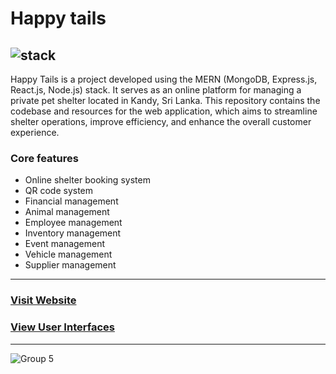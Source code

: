 
# Happy tails
![stack](https://github.com/GIHAA/itp-project-happy-tails/assets/86099252/ddc6133e-55e8-49d2-852e-72a90fe3faad)
---
Happy Tails is a project developed using the MERN (MongoDB, Express.js, React.js, Node.js) stack. It serves as an online platform for managing a private pet shelter located in Kandy, Sri Lanka. This repository contains the codebase and resources for the web application, which aims to streamline shelter operations, improve efficiency, and enhance the overall customer experience.
### Core features
- Online shelter booking system
- QR code system
- Financial management
- Animal management
- Employee management
- Inventory management
- Event management
- Vehicle management
- Supplier management
---
### [Visit Website](https://happytails-six.vercel.app/)
### [View User Interfaces](https://www.figma.com/file/54bJvr9pkumTVjJoskb4X7/final-screenshots?type=design&node-id=0%3A1&t=HAFOEmaXemeII2tJ-1)
---

![Group 5](https://github.com/GIHAA/itp-project-happy-tails/assets/86099252/c4199803-482d-481d-b8b2-d60ffbd77392)

